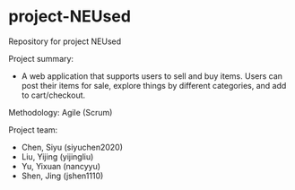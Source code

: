 # project-NEUsed
Repository for project NEUsed

Project summary:
* A web application that supports users to sell and buy items. Users can post their items for sale, explore things by different categories, and add to cart/checkout.

Methodology: Agile (Scrum)

Project team:
* Chen, Siyu (siyuchen2020)
* Liu, Yijing (yijingliu)
* Yu, Yixuan (nancyyu)
* Shen, Jing (jshen1110)
